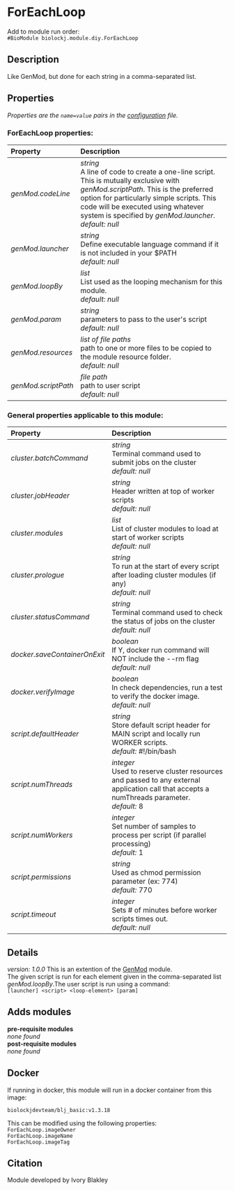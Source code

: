# ForEachLoop
Add to module run order:                    
`#BioModule biolockj.module.diy.ForEachLoop`

## Description 
Like GenMod, but done for each string in a comma-separated list.

## Properties 
*Properties are the `name=value` pairs in the [configuration](../../../Configuration#properties) file.*                   

### ForEachLoop properties: 
| Property| Description |
| :--- | :--- |
| *genMod.codeLine* | _string_ <br>A line of code to create a one-line script.  This is mutually exclusive with _genMod.scriptPath_. This is the preferred option for particularly simple scripts.  This code will be executed using whatever system is specified by _genMod.launcher_.<br>*default:*  *null* |
| *genMod.launcher* | _string_ <br>Define executable language command if it is not included in your $PATH<br>*default:*  *null* |
| *genMod.loopBy* | _list_ <br>List used as the looping mechanism for this module.<br>*default:*  *null* |
| *genMod.param* | _string_ <br>parameters to pass to the user's script<br>*default:*  *null* |
| *genMod.resources* | _list of file paths_ <br>path to one or more files to be copied to the module resource folder.<br>*default:*  *null* |
| *genMod.scriptPath* | _file path_ <br>path to user script<br>*default:*  *null* |

### General properties applicable to this module: 
| Property| Description |
| :--- | :--- |
| *cluster.batchCommand* | _string_ <br>Terminal command used to submit jobs on the cluster<br>*default:*  *null* |
| *cluster.jobHeader* | _string_ <br>Header written at top of worker scripts<br>*default:*  *null* |
| *cluster.modules* | _list_ <br>List of cluster modules to load at start of worker scripts<br>*default:*  *null* |
| *cluster.prologue* | _string_ <br>To run at the start of every script after loading cluster modules (if any)<br>*default:*  *null* |
| *cluster.statusCommand* | _string_ <br>Terminal command used to check the status of jobs on the cluster<br>*default:*  *null* |
| *docker.saveContainerOnExit* | _boolean_ <br>If Y, docker run command will NOT include the --rm flag<br>*default:*  *null* |
| *docker.verifyImage* | _boolean_ <br>In check dependencies, run a test to verify the docker image.<br>*default:*  *null* |
| *script.defaultHeader* | _string_ <br>Store default script header for MAIN script and locally run WORKER scripts.<br>*default:*  #!/bin/bash |
| *script.numThreads* | _integer_ <br>Used to reserve cluster resources and passed to any external application call that accepts a numThreads parameter.<br>*default:*  8 |
| *script.numWorkers* | _integer_ <br>Set number of samples to process per script (if parallel processing)<br>*default:*  1 |
| *script.permissions* | _string_ <br>Used as chmod permission parameter (ex: 774)<br>*default:*  770 |
| *script.timeout* | _integer_ <br>Sets # of minutes before worker scripts times out.<br>*default:*  *null* |

## Details 
_version: 1.0.0_ 
This is an extention of the [GenMod](../GenMod) module.<br>  The given script is run for each element given in the comma-separated list _genMod.loopBy_.The user script is run using a command:<br> `[launcher] <script> <loop-element> [param]`

## Adds modules 
**pre-requisite modules**                    
*none found*                   
**post-requisite modules**                    
*none found*                   

## Docker 
If running in docker, this module will run in a docker container from this image:<br>
```
biolockjdevteam/blj_basic:v1.3.18
```
This can be modified using the following properties:<br>
`ForEachLoop.imageOwner`<br>
`ForEachLoop.imageName`<br>
`ForEachLoop.imageTag`<br>

## Citation 
Module developed by Ivory Blakley

